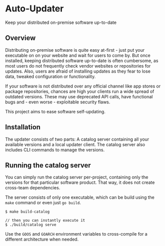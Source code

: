 # Auto-Updater

Keep your distributed on-premise software up-to-date

## Overview

Distributing on-premise software is quite easy at-first - just put your executable on on your website
and wait for users to come by. But once installed, keeping distributed software up-to-date is often cumbersome,
as most users do not frequently check vendor websites or repositories for updates. Also, users are afraid of
installing updates as they fear to lose data, tweaked configuration or functionality.

If your software is not distributed over any official channel like app stores or package repositories,
chances are high your clients run a wide spread of outdated versions.
These may use deprecated API calls, have functional bugs and - even worse - exploitable security flaws.

This project aims to ease software self-updating.

## Installation

The updater consists of two parts: A catalog server containing all your available versions
and a local updater client. The catalog server also includes CLI commands to manage the versions.

## Running the catalog server

You can simply run the catalog server per-project, containing only the versions for that
particular software product. That way, it does not create cross-team dependencies.

The server consists of only one executable, which can be build using the `make` command
or even just `go build`.

    $ make build-catalog

    // then you can instantly execute it
    $ ./build/catalog serve

Use the `GOOS` and `GOARCH` environment variables to cross-compile for a different architecture when needed.
